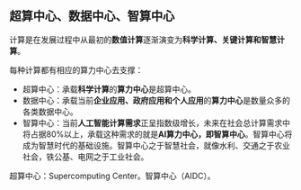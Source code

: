 ## 超算中心、数据中心、智算中心

计算是在发展过程中从最初的**数值计算**逐渐演变为**科学计算、关键计算和智慧计算**。

每种计算都有相应的算力中心去支撑：

- 超算中心：承载**科学计算**的**算力中心**是超算中心。
- 数据中心：承载当前**企业应用、政府应用和个人应用**的**算力中心**是数量众多的各类数据中心。
- 智算中心：当前**人工智能计算需求**正呈指数级增长，未来在社会总计算需求中将占据80%以上，承载这种需求的就是**AI算力中心，即智算中心**。智算中心将成为智慧时代的基础设施。智算中心之于智慧社会，就像水利、交通之于农业社会，铁公基、电网之于工业社会。

超算中心：Supercomputing Center。智算中心（AIDC）。